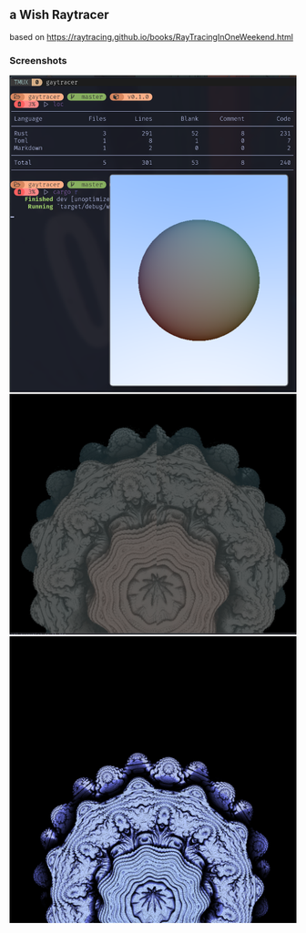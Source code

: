 ## a Wish Raytracer
based on https://raytracing.github.io/books/RayTracingInOneWeekend.html

### Screenshots
![](https://raw.githubusercontent.com/unic0rn9k/wowitsaraytracer/master/screenshot.jpeg)
![](https://raw.githubusercontent.com/unic0rn9k/wowitsaraytracer/master/mandelbulb.jpeg)
![](https://raw.githubusercontent.com/unic0rn9k/wowitsaraytracer/master/images/image_8.png)
